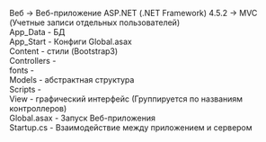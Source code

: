 Веб -> Веб-приложение ASP.NET (.NET Framework) 4.5.2 -> MVC (Учетные записи отдельных пользователей)  
App_Data - БД  
App_Start - Конфиги Global.asax  
Content - стили (Bootstrap3)  
Controllers -    
fonts -    
Models - абстрактная структура  
Scripts -   
View - графический интерфейс (Группируется по названиям контроллеров)  
Global.asax - Запуск Веб-приложения  
Startup.cs - Взаимодействие между приложением и сервером  
